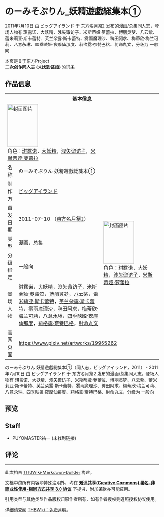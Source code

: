 # のーみそぷりん_妖精遊戯総集本①

<!-- source html: G:\repos\THBWiki-Markdown-Builder\THBWikiMarkdown\Temp\main\3\36\ns0%3A%E3%81%AE%E3%83%BC%E3%81%BF%E3%81%9D%E3%81%B7%E3%82%8A%E3%82%93_%E5%A6%96%E7%B2%BE%E9%81%8A%E6%88%AF%E7%B7%8F%E9%9B%86%E6%9C%AC%E2%91%A0.html -->

2011年7月10日 由 ビッグアイランド 于 东方名月祭2 发布的漫画/总集同人志，登场人物有 琪露诺、大妖精、洩矢诹访子、米斯蒂娅·萝蕾拉、博丽灵梦、八云紫、蕾米莉亚·斯卡蕾特、芙兰朵露·斯卡蕾特、雾雨魔理沙、稗田阿求、梅蒂欣·梅兰可莉、八意永琳、四季映姬·夜摩仙那度、莉格露·奈特巴格、射命丸文，分级为 一般向

本页是关于东方Project  
 **二次创作同人志 (未找到链接)** 的词条
## 作品信息

<table><tbody><tr><th colspan="3">基本信息</th></tr><tr><td class="cover-artwork-mobile" colspan="2"><a href="./文件-のーみそぷりん_妖精遊戯総集本①封面.gif.md" class="image" title="封面图片"><img alt="封面图片" src="https://upload.thwiki.cc/thumb/5/59/%E3%81%AE%E3%83%BC%E3%81%BF%E3%81%9D%E3%81%B7%E3%82%8A%E3%82%93_%E5%A6%96%E7%B2%BE%E9%81%8A%E6%88%AF%E7%B7%8F%E9%9B%86%E6%9C%AC%E2%91%A0%E5%B0%81%E9%9D%A2.gif/99px-%E3%81%AE%E3%83%BC%E3%81%BF%E3%81%9D%E3%81%B7%E3%82%8A%E3%82%93_%E5%A6%96%E7%B2%BE%E9%81%8A%E6%88%AF%E7%B7%8F%E9%9B%86%E6%9C%AC%E2%91%A0%E5%B0%81%E9%9D%A2.gif" decoding="async" loading="lazy" width="99" height="140" srcset="https://upload.thwiki.cc/thumb/5/59/%E3%81%AE%E3%83%BC%E3%81%BF%E3%81%9D%E3%81%B7%E3%82%8A%E3%82%93_%E5%A6%96%E7%B2%BE%E9%81%8A%E6%88%AF%E7%B7%8F%E9%9B%86%E6%9C%AC%E2%91%A0%E5%B0%81%E9%9D%A2.gif/148px-%E3%81%AE%E3%83%BC%E3%81%BF%E3%81%9D%E3%81%B7%E3%82%8A%E3%82%93_%E5%A6%96%E7%B2%BE%E9%81%8A%E6%88%AF%E7%B7%8F%E9%9B%86%E6%9C%AC%E2%91%A0%E5%B0%81%E9%9D%A2.gif 1.5x, https://upload.thwiki.cc/thumb/5/59/%E3%81%AE%E3%83%BC%E3%81%BF%E3%81%9D%E3%81%B7%E3%82%8A%E3%82%93_%E5%A6%96%E7%B2%BE%E9%81%8A%E6%88%AF%E7%B7%8F%E9%9B%86%E6%9C%AC%E2%91%A0%E5%B0%81%E9%9D%A2.gif/197px-%E3%81%AE%E3%83%BC%E3%81%BF%E3%81%9D%E3%81%B7%E3%82%8A%E3%82%93_%E5%A6%96%E7%B2%BE%E9%81%8A%E6%88%AF%E7%B7%8F%E9%9B%86%E6%9C%AC%E2%91%A0%E5%B0%81%E9%9D%A2.gif 2x" data-file-width="624" data-file-height="884"></a><div class="cover-char">角色：<a href="./琪露诺.md" title="琪露诺">琪露诺</a>，<a href="./大妖精.md" title="大妖精">大妖精</a>，<a href="./洩矢诹访子.md" title="洩矢诹访子">洩矢诹访子</a>，<a href="./米斯蒂娅·萝蕾拉.md" title="米斯蒂娅·萝蕾拉">米斯蒂娅·萝蕾拉</a></div></td>
</tr><tr><td class="label">名称</td><td colspan="2"> のーみそぷりん 妖精遊戯総集本① </td></tr><tr><td class="label">制作方</td><td><a href="./ビッグアイランド.md" title="ビッグアイランド">ビッグアイランド</a></td><td class="cover-artwork" rowspan="5" style="min-width:140px;"><a href="./文件-のーみそぷりん_妖精遊戯総集本①封面.gif.md" class="image" title="封面图片"><img alt="封面图片" src="https://upload.thwiki.cc/thumb/5/59/%E3%81%AE%E3%83%BC%E3%81%BF%E3%81%9D%E3%81%B7%E3%82%8A%E3%82%93_%E5%A6%96%E7%B2%BE%E9%81%8A%E6%88%AF%E7%B7%8F%E9%9B%86%E6%9C%AC%E2%91%A0%E5%B0%81%E9%9D%A2.gif/99px-%E3%81%AE%E3%83%BC%E3%81%BF%E3%81%9D%E3%81%B7%E3%82%8A%E3%82%93_%E5%A6%96%E7%B2%BE%E9%81%8A%E6%88%AF%E7%B7%8F%E9%9B%86%E6%9C%AC%E2%91%A0%E5%B0%81%E9%9D%A2.gif" decoding="async" loading="lazy" width="99" height="140" srcset="https://upload.thwiki.cc/thumb/5/59/%E3%81%AE%E3%83%BC%E3%81%BF%E3%81%9D%E3%81%B7%E3%82%8A%E3%82%93_%E5%A6%96%E7%B2%BE%E9%81%8A%E6%88%AF%E7%B7%8F%E9%9B%86%E6%9C%AC%E2%91%A0%E5%B0%81%E9%9D%A2.gif/148px-%E3%81%AE%E3%83%BC%E3%81%BF%E3%81%9D%E3%81%B7%E3%82%8A%E3%82%93_%E5%A6%96%E7%B2%BE%E9%81%8A%E6%88%AF%E7%B7%8F%E9%9B%86%E6%9C%AC%E2%91%A0%E5%B0%81%E9%9D%A2.gif 1.5x, https://upload.thwiki.cc/thumb/5/59/%E3%81%AE%E3%83%BC%E3%81%BF%E3%81%9D%E3%81%B7%E3%82%8A%E3%82%93_%E5%A6%96%E7%B2%BE%E9%81%8A%E6%88%AF%E7%B7%8F%E9%9B%86%E6%9C%AC%E2%91%A0%E5%B0%81%E9%9D%A2.gif/197px-%E3%81%AE%E3%83%BC%E3%81%BF%E3%81%9D%E3%81%B7%E3%82%8A%E3%82%93_%E5%A6%96%E7%B2%BE%E9%81%8A%E6%88%AF%E7%B7%8F%E9%9B%86%E6%9C%AC%E2%91%A0%E5%B0%81%E9%9D%A2.gif 2x" data-file-width="624" data-file-height="884"></a><div class="cover-char">角色：<a href="./琪露诺.md" title="琪露诺">琪露诺</a>，<a href="./大妖精.md" title="大妖精">大妖精</a>，<a href="./洩矢诹访子.md" title="洩矢诹访子">洩矢诹访子</a>，<a href="./米斯蒂娅·萝蕾拉.md" title="米斯蒂娅·萝蕾拉">米斯蒂娅·萝蕾拉</a></div></td>
</tr><tr><td class="label">首发日期</td><td>2011-07-10&#160;（<a href="/展会作品列表?e=%E4%B8%9C%E6%96%B9%E5%90%8D%E6%9C%88%E7%A5%AD%232">東方名月祭2</a>）</td></tr><tr><td class="label">类型</td><td>漫画，总集</td></tr><tr><td class="label">分级指定</td><td>一般向</td></tr><tr><td class="label">登场人物</td><td><a href="./琪露诺.md" title="琪露诺">琪露诺</a>，<a href="./大妖精.md" title="大妖精">大妖精</a>，<a href="./洩矢诹访子.md" title="洩矢诹访子">洩矢诹访子</a>，<a href="./米斯蒂娅·萝蕾拉.md" title="米斯蒂娅·萝蕾拉">米斯蒂娅·萝蕾拉</a>，<a href="./博丽灵梦.md" title="博丽灵梦">博丽灵梦</a>，<a href="./八云紫.md" title="八云紫">八云紫</a>，<a href="./蕾米莉亚·斯卡蕾特.md" title="蕾米莉亚·斯卡蕾特">蕾米莉亚·斯卡蕾特</a>，<a href="./芙兰朵露·斯卡蕾特.md" title="芙兰朵露·斯卡蕾特">芙兰朵露·斯卡蕾特</a>，<a href="./雾雨魔理沙.md" title="雾雨魔理沙">雾雨魔理沙</a>，<a href="./稗田阿求.md" title="稗田阿求">稗田阿求</a>，<a href="./梅蒂欣·梅兰可莉.md" title="梅蒂欣·梅兰可莉">梅蒂欣·梅兰可莉</a>，<a href="./八意永琳.md" title="八意永琳">八意永琳</a>，<a href="./四季映姬·夜摩仙那度.md" title="四季映姬·夜摩仙那度">四季映姬·夜摩仙那度</a>，<a href="./莉格露·奈特巴格.md" title="莉格露·奈特巴格">莉格露·奈特巴格</a>，<a href="./射命丸文.md" title="射命丸文">射命丸文</a></td></tr>
<tr><td class="label">官网页面</td><td colspan="2"><a rel="nofollow" class="external free" href="https://www.pixiv.net/artworks/19965262">https://www.pixiv.net/artworks/19965262</a></td></tr></tbody></table>

のーみそぷりん 妖精遊戯総集本①（同人志，ビッグアイランド，2011） - 2011年7月10日 由 ビッグアイランド 于 东方名月祭2 发布的漫画/总集同人志，登场人物有 琪露诺、大妖精、洩矢诹访子、米斯蒂娅·萝蕾拉、博丽灵梦、八云紫、蕾米莉亚·斯卡蕾特、芙兰朵露·斯卡蕾特、雾雨魔理沙、稗田阿求、梅蒂欣·梅兰可莉、八意永琳、四季映姬·夜摩仙那度、莉格露·奈特巴格、射命丸文，分级为 一般向
## 预览
## Staff
- PUYOMASTER祐一 (未找到链接)

## 评论




---

此文档由 [THBWiki-Markdown-Builder](https://github.com/Delsin-Yu/THBWiki-Markdown-Builder) 构建。

文档中的所有内容除特殊注明外，均在 [**知识共享(Creative Commons) 署名-非商业性使用-相同方式共享 3.0 协议**](https://creativecommons.org/licenses/by-sa/3.0/deed.zh-hans) 下提供，附加条款亦可能应用。

引用类型与其他类型作品版权归原作者所有，如有作者授权则遵照授权协议使用。

详细请查阅 [THBWiki：免责声明](https://thbwiki.cc/THBWiki:%E5%85%8D%E8%B4%A3%E5%A3%B0%E6%98%8E)。

